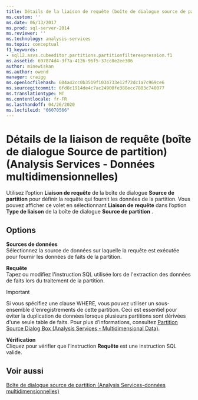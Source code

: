 ```yaml
---
title: Détails de la liaison de requête (boîte de dialogue source de partition) (Analysis Services-données multidimensionnelles) | Microsoft Docs
ms.custom: ''
ms.date: 06/13/2017
ms.prod: sql-server-2014
ms.reviewer: ''
ms.technology: analysis-services
ms.topic: conceptual
f1_keywords:
- sql12.asvs.cubeeditor.partitions.partitionfilterexpression.f1
ms.assetid: 697874d4-3f7a-4126-96f5-37cc8e2ee306
author: minewiskan
ms.author: owend
manager: craigg
ms.openlocfilehash: 604a42cc0b3519f1034733e12f72dc1a7c969ce6
ms.sourcegitcommit: 6fd8c1914de4c7ac24900fe388ecc7883c740077
ms.translationtype: MT
ms.contentlocale: fr-FR
ms.lasthandoff: 04/26/2020
ms.locfileid: "66070566"
---
```

# <a name="query-binding-detail-partition-source-dialog-box-analysis-services---multidimensional-data"></a>Détails de la liaison de requête (boîte de dialogue Source de partition) (Analysis Services - Données multidimensionnelles)
  Utilisez l’option **Liaison de requête** de la boîte de dialogue **Source de partition** pour définir la requête qui fournit les données de la partition. Vous pouvez afficher ce volet en sélectionnant **Liaison de requête** dans l’option **Type de liaison** de la boîte de dialogue **Source de partition** .  
  
## <a name="options"></a>Options  
 **Sources de données**  
 Sélectionnez la source de données sur laquelle la requête est exécutée pour fournir les données de faits de la partition.  
  
 **Requête**  
 Tapez ou modifiez l'instruction SQL utilisée lors de l'extraction des données de faits lors du traitement de la partition.  
  
> [!IMPORTANT]  
>  Si vous spécifiez une clause WHERE, vous pouvez utiliser un sous-ensemble d'enregistrements de cette partition. Ceci est essentiel pour éviter la duplication de données lorsque plusieurs partitions sont dérivées d'une seule table de faits. Pour plus d’informations, consultez [Partition Source Dialog Box &#40;Analysis Services - Multidimensional Data&#41;](partition-source-dialog-box-analysis-services-multidimensional-data.md).  
  
 **Vérification**  
 Cliquez pour vérifier que l’instruction **Requête** est une instruction SQL valide.  
  
## <a name="see-also"></a>Voir aussi  
 [Boîte de dialogue source de partition &#40;Analysis Services-données multidimensionnelles&#41;](partition-source-dialog-box-analysis-services-multidimensional-data.md)  
  
  
